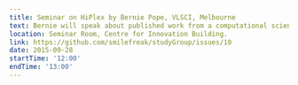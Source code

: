 ```yaml
---
title: Seminar on HiPlex by Bernie Pope, VLSCI, Melbourne
text: Bernie will speak about published work from a computational scientists perspective on a biological tool. 
location: Seminar Room, Centre for Innovation Building. 
link: https://github.com/smilefreak/studyGroup/issues/10
date: 2015-09-28
startTime: '12:00'
endTime: '13:00'
---
```

